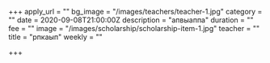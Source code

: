 +++
apply_url = ""
bg_image = "/images/teachers/teacher-1.jpg"
category = ""
date = 2020-09-08T21:00:00Z
description = "апвыаппа"
duration = ""
fee = ""
image = "/images/scholarship/scholarship-item-1.jpg"
teacher = ""
title = "рпкаып"
weekly = ""

+++
